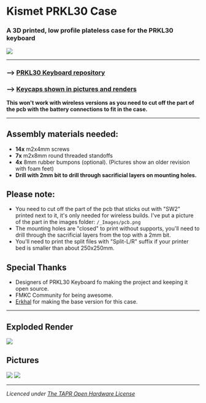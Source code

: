 # Kismet PRKL30 Case



### A 3D printed, low profile plateless case for the PRKL30 keyboard

![](_Images/picture1.png)

---

### --> [PRKL30 Keyboard repository](https://github.com/ErkHal/PRKL30)

### --> [Keycaps shown in pictures and renders](https://github.com/Pelicram/Hattara-Printable-Low-Profile-Keycaps)

**This won't work with wireless versions as you need to cut off the part of the pcb with the battery connections to fit in the case.**

---

Assembly materials needed:
---

- **14x** m2x4mm screws
- **7x** m2x8mm round threaded standoffs
- **4x** 8mm rubber bumpons (optional). (Pictures show an older revision with foam feet)
- **Drill with 2mm bit to drill through sacrificial layers on mounting holes.**

Please note:  
---

- You need to cut off the part of the pcb that sticks out with "SW2" printed next to it, it's only needed for wireless builds. I've put a picture of the part in the images folder: `/_Images/pcb.png`
- The mounting holes are "closed" to print without supports, you'll need to drill through the sacrificial layers from the top with a 2mm bit.
- You'll need to print the split files with "Split-L/R" suffix if your printer bed is smaller than about 250x250mm.




Special Thanks
---

- Designers of PRKL30 Keyboard fo making the project and keeping it open source.
- FMKC Community for being awesome.
- [Erkhal](https://github.com/ErkHal/) for making the base version for this case.

---
Exploded Render
---
![](_Images/render1.png)


Pictures
---

![](_Images/picture4.png)
![](_Images/picture3.png)

---

_Licenced under [The TAPR Open Hardware License](https://tapr.org/the-tapr-open-hardware-license/)_